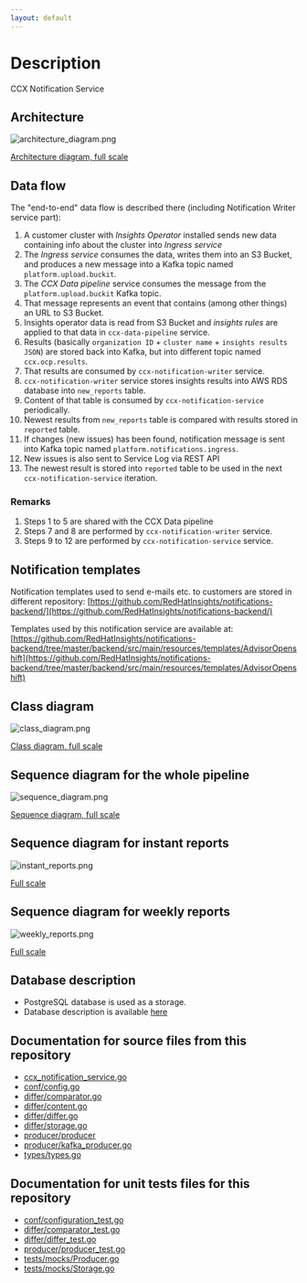 ```yaml
---
layout: default
---
```


# Description

CCX Notification Service

## Architecture

![architecture_diagram.png](architecture_diagram.png)

[Architecture diagram, full scale](architecture_diagram.png)


## Data flow

The "end-to-end" data flow is described there (including Notification Writer service part):

1. A customer cluster with *Insights Operator* installed sends new data containing info about the cluster into *Ingress service*
1. The *Ingress service* consumes the data, writes them into an S3 Bucket, and produces a new message into a Kafka topic named `platform.upload.buckit`.
1. The *CCX Data pipeline* service consumes the message from the `platform.upload.buckit` Kafka topic.
1. That message represents an event that contains (among other things) an URL to S3 Bucket.
1. Insights operator data is read from S3 Bucket and *insights rules* are applied to that data in `ccx-data-pipeline` service.
1. Results (basically `organization ID` + `cluster name` + `insights results JSON`) are stored back into Kafka, but into different topic named `ccx.ocp.results`.
1. That results are consumed by `ccx-notification-writer` service.
1. `ccx-notification-writer` service stores insights results into AWS RDS database into `new_reports` table.
1. Content of that table is consumed by `ccx-notification-service` periodically.
1. Newest results from `new_reports` table is compared with results stored in `reported` table.
1. If changes (new issues) has been found, notification message is sent into Kafka topic named `platform.notifications.ingress`.
1. New issues is also sent to Service Log via REST API
1. The newest result is stored into `reported` table to be used in the next `ccx-notification-service` iteration.

### Remarks

1. Steps 1 to  5 are shared with the CCX Data pipeline
1. Steps 7 and 8 are performed by `ccx-notification-writer` service.
1. Steps 9 to 12 are performed by `ccx-notification-service` service.

## Notification templates

Notification templates used to send e-mails etc. to customers are stored in different repository:
[https://github.com/RedHatInsights/notifications-backend/](https://github.com/RedHatInsights/notifications-backend/)

Templates used by this notification service are available at:
[https://github.com/RedHatInsights/notifications-backend/tree/master/backend/src/main/resources/templates/AdvisorOpenshift](https://github.com/RedHatInsights/notifications-backend/tree/master/backend/src/main/resources/templates/AdvisorOpenshift)

## Class diagram

![class_diagram.png](class_diagram.png)

[Class diagram, full scale](class_diagram.png)

## Sequence diagram for the whole pipeline

![sequence_diagram.png](sequence_diagram.png)

[Sequence diagram, full scale](sequence_diagram.png)

## Sequence diagram for instant reports

![instant_reports.png](instant_reports.png)

[Full scale](instant_reports.png)

## Sequence diagram for weekly reports

![weekly_reports.png](weekly_reports.png)

[Full scale](weekly_reports.png)

## Database description

* PostgreSQL database is used as a storage.
* Database description is available [here](./db-description/index.html)

## Documentation for source files from this repository

* [ccx_notification_service.go](./packages/ccx_notification_service.html)
* [conf/config.go](./packages/conf/config.html)
* [differ/comparator.go](./packages/differ/comparator.html)
* [differ/content.go](./packages/differ/content.html)
* [differ/differ.go](./packages/differ/differ.html)
* [differ/storage.go](./packages/differ/storage.html)
* [producer/producer](./packages/producer/producer.html)
* [producer/kafka_producer.go](./packages/producer/kafka_producer.html)
* [types/types.go](./packages/types/types.html)

## Documentation for unit tests files for this repository

* [conf/configuration_test.go](./packages/conf/configuration_test.html)
* [differ/comparator_test.go](./packages/differ/comparator_test.html)
* [differ/differ_test.go](./packages/differ/differ_test.html)
* [producer/producer_test.go](./packages/producer/producer_test.html)
* [tests/mocks/Producer.go](./packages/tests/mocks/Producer.html)
* [tests/mocks/Storage.go](./packages/tests/mocks/Storage.html)

